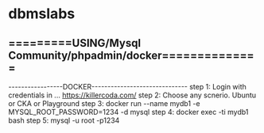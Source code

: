 # dbmslabs

## =========USING/Mysql Community/phpadmin/docker==============

-----------------DOCKER------------------------------
          step 1: Login with credentials in ... https://killercoda.com/
          step 2: Choose any scnerio. Ubuntu or CKA or Playground
          step 3: docker run --name mydb1 -e MYSQL_ROOT_PASSWORD=1234 -d mysql
          step 4: docker exec -ti mydb1 bash
          step 5: mysql -u root -p1234
